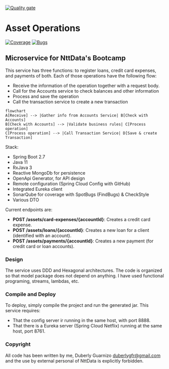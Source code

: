 [![Quality gate](https://duberlyguarnizo.com/sonarqube/api/project_badges/quality_gate?project=Bootcamp-Passive-Operations-Service&token=sqb_2809361b37b77479448f881f70958e59c01ab145)](https://duberlyguarnizo.com/sonarqube/dashboard?id=Bootcamp-Passive-Operations-Service)

# Asset Operations

[![Coverage](https://duberlyguarnizo.com/sonarqube/api/project_badges/measure?project=Bootcamp-Passive-Operations-Service&metric=coverage&token=sqb_2809361b37b77479448f881f70958e59c01ab145)](https://duberlyguarnizo.com/sonarqube/dashboard?id=Bootcamp-Passive-Operations-Service)
[![Bugs](https://duberlyguarnizo.com/sonarqube/api/project_badges/measure?project=Bootcamp-Passive-Operations-Service&metric=bugs&token=sqb_2809361b37b77479448f881f70958e59c01ab145)](https://duberlyguarnizo.com/sonarqube/dashboard?id=Bootcamp-Passive-Operations-Service)

## Microservice for NttData's Bootcamp

This service has three functions: to register loans, credit card expenses, and payments of both.
Each of those operations have the following flow:

- Receive the information of the operation together with a request body.
- Call for the Accounts service to check balances and other information
- Process and save the operation
- Call the transaction service to create a new transaction

```mermaid
flowchart
A[Receive] --> |Gather info from Accounts Service| B[Check with Accounts]
B[Check with Accounts] --> |Validate business rules| C[Process operation]
C[Process operation] --> |Call Transaction Service| D[Save & create Transaction]
```

Stack:

- Spring Boot 2.7
- Java 11
- RxJava 3
- Reactive MongoDb for persistence
- OpenApi Generator, for API design
- Remote configuration (Spring Cloud Config with GitHub)
- Integrated Eureka client
- SonarQube for coverage with SpotBugs (FindBugs) & CheckStyle
- Various DTO

Current endpoints are:

- **POST /assets/card-expenses/{accountId}**: Creates a credit card expense.
- **POST /assets/loans/{accountId}**: Creates a new loan for a client (identified with an account).
- **POST /assets/payments/{accountId}**: Creates a new payment (for credit card or loan accounts).

### Design

The service uses DDD and Hexagonal architectures. The code is organized so that model package does
not depend on
anything. I have used functional programing, streams, lambdas, etc.

### Compile and Deploy

To deploy, simply compile the project and run the generated jar. This service requires:

- That the config server ir running in the same host, with port 8888.
- That there is a Eureka server (Spring Cloud Netflix) running at the same host, port 8761.

### Copyright

All code has been written by me, Duberly Guarnizo <duberlygfr@gmail.com> and the use by external
personal of NttData is
explicitly forbidden.
